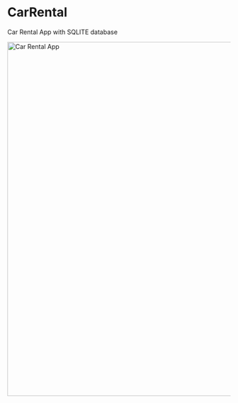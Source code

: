 # CarRental
Car Rental App with SQLITE database

<img src="https://github.com/whehdwns/CarRental/CarRental_img.png" width="700" height="800" title="Car Rental App">
